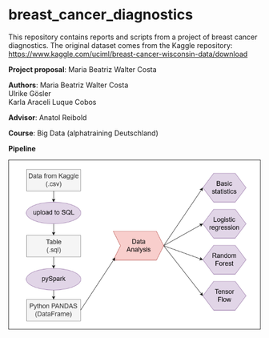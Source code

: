 # breast_cancer_diagnostics

This repository contains reports and scripts from a project of breast cancer diagnostics. The original dataset comes from the Kaggle repository: https://www.kaggle.com/uciml/breast-cancer-wisconsin-data/download

**Project proposal**: Maria Beatriz Walter Costa

**Authors**: Maria Beatriz Walter Costa  
                     Ulrike Gösler  
                     Karla Araceli Luque Cobos
                    
**Advisor**: Anatol Reibold

**Course**: Big Data (alphatraining Deutschland)

__**Pipeline**__

![](https://github.com/waltercostamb/breast_cancer_diagnostics/blob/master/pipeline_cancer_project.png)
